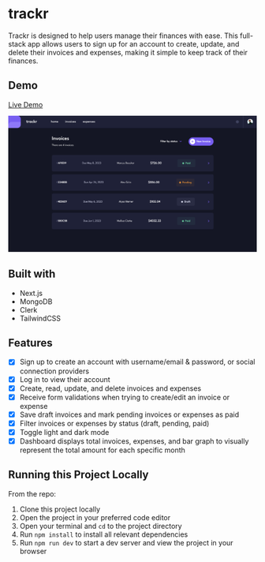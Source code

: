 # trackr
Trackr is designed to help users manage their finances with ease. This full-stack app allows users to sign up for an account to create, update, and delete their invoices and expenses, making it simple to keep track of their finances.

## Demo
[Live Demo](https://trackr-nc.vercel.app/)

<img src="trackr-screenshot.png" alt="" border="0">

## Built with
- Next.js
- MongoDB
- Clerk
- TailwindCSS

## Features
- [x] Sign up to create an account with username/email & password, or social connection providers
- [x] Log in to view their account
- [x] Create, read, update, and delete invoices and expenses
- [x] Receive form validations when trying to create/edit an invoice or expense
- [x] Save draft invoices and mark pending invoices or expenses as paid
- [x] Filter invoices or expenses by status (draft, pending, paid)
- [x] Toggle light and dark mode
- [x] Dashboard displays total invoices, expenses, and bar graph to visually represent the total amount for each specific month

## Running this Project Locally
From the repo:
1. Clone this project locally
2. Open the project in your preferred code editor
3. Open your terminal and `cd` to the project directory
4. Run `npm install` to install all relevant dependencies
5. Run `npm run dev` to start a dev server and view the project in your browser

